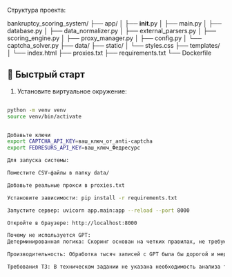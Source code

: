 Структура проекта:

bankruptcy_scoring_system/
├── app/
│   ├── __init__.py
│   ├── main.py
│   ├── database.py
│   ├── data_normalizer.py
│   ├── external_parsers.py
│   ├── scoring_engine.py
│   ├── proxy_manager.py
│   ├── config.py
│   └── captcha_solver.py
├── data/
├── static/
│   └── styles.css
├── templates/
│   └── index.html
├── proxies.txt
├── requirements.txt
└── Dockerfile

## 🚀 Быстрый старт

1. Установите виртуальное окружение:
```bash

python -m venv venv
source venv/bin/activate


Добавьте ключи
export CAPTCHA_API_KEY=ваш_ключ_от_anti-captcha
export FEDRESURS_API_KEY=ваш_ключ_Федресурс

Для запуска системы:

Поместите CSV-файлы в папку data/

Добавьте реальные прокси в proxies.txt

Установите зависимости: pip install -r requirements.txt

Запустите сервер: uvicorn app.main:app --reload --port 8000

Откройте в браузере: http://localhost:8000

Почему не используется GPT:
Детерминированная логика: Скоринг основан на четких правилах, не требующих NLP

Производительность: Обработка тысяч записей с GPT была бы дорогой и медленной

Требования ТЗ: В техническом задании не указана необходимость анализа текста

